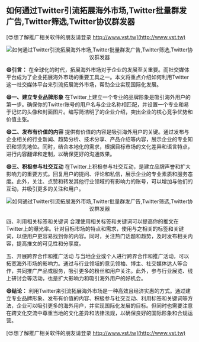 ## **如何通过Twitter引流拓展海外市场,Twitter批量群发广告,Twitter筛选,Twitter协议群发器**

[😍想了解推广相关软件的朋友请登录 http://www.vst.tw](http://www.vst.tw)

 <center><img src="https://vst.tw/MP4/tuiguang/png/0.png" alt="如何通过Twitter引流拓展海外市场,Twitter批量群发广告,Twitter筛选,Twitter协议群发器"></center>

**😄引言：**
在全球化的时代，拓展海外市场对于企业的发展至关重要。而社交媒体平台成为了企业拓展海外市场的重要工具之一。本文将重点介绍如何利用Twitter这一社交媒体平台来引流拓展海外市场，帮助企业实现国际化发展。

**😄一、建立专业品牌形象**
在Twitter上建立一个专业的品牌形象是吸引海外用户的第一步。确保你的Twitter账号的用户名与企业名称相匹配，并设置一个专业和易于记忆的头像和封面图片。编写简洁明了的企业介绍，突出企业的核心竞争优势和价值主张。

**😄二、发布有价值的内容**
提供有价值的内容是吸引海外用户的关键。通过发布与企业相关的行业新闻、趋势分析、技术分享、产品介绍等内容，展示企业的专业知识和领先地位。同时，结合本地化的需求，根据目标市场的文化差异和语言特点，进行内容翻译和定制，以确保更好的沟通效果。

**😄三、积极参与社交互动**
在Twitter上积极参与社交互动，是建立品牌声誉和扩大影响力的重要方式。回复用户的提问、评论和私信，展示企业的专业素质和服务态度。此外，关注、点赞和转发其他行业领域的有影响力的账号，可以增加与他们的互动，并吸引更多的关注和用户。

 <center><img src="https://vst.tw/MP4/tuiguang/png/3.png" alt="如何通过Twitter引流拓展海外市场,Twitter批量群发广告,Twitter筛选,Twitter协议群发器"></center>

四、利用相关标签和关键词
合理使用相关标签和关键词可以提高你的推文在Twitter上的曝光率。针对目标市场的特点和需求，使用与之相关的标签和关键词，以便用户更容易找到你的内容。同时，关注热门话题和趋势，及时发布相关内容，提高推文的可见性和分享度。

五、开展跨界合作和推广活动
与当地企业或个人进行跨界合作和推广活动，可以拓宽海外市场的影响力。通过与行业领域的意见领袖、博主、社交媒体达人等合作，共同推广产品或服务，吸引更多的粉丝和用户关注。此外，参与行业展览、线上研讨会等活动，也是扩大影响力和吸引海外用户的好机会。

**😄结论：**
利用Twitter来引流拓展海外市场是一种高效且经济实惠的方式。通过建立专业品牌形象、发布有价值的内容、积极参与社交互动、利用标签和关键词等方法，企业可以吸引更多的海外用户，并实现国际化发展的目标。但同时也需要注意在跨文化交流中尊重当地的文化差异和法律法规，以确保良好的国际形象和合规运营。

[😍想了解推广相关软件的朋友请登录 http://www.vst.tw](http://www.vst.tw)




